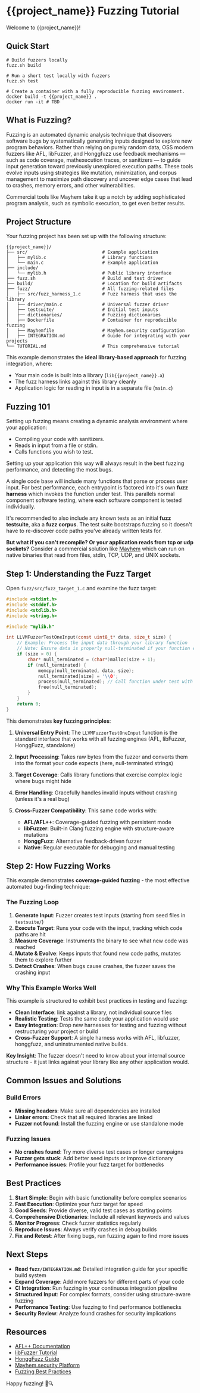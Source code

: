 # {{project_name}} Fuzzing Tutorial

Welcome to {{project_name}}!

## Quick Start

```
# Build fuzzers locally
fuzz.sh build

# Run a short test locally with fuzzers
fuzz.sh test

# Create a container with a fully reproducible fuzzing environment.
docker build -t {{project_name}} .
docker run -it # TBD
```


## What is Fuzzing?

Fuzzing is an automated dynamic analysis technique that discovers software bugs
by systematically generating inputs designed to explore new program behaviors.
Rather than relying on purely random data, OSS modern fuzzers like AFL, libFuzzer,
and Honggfuzz use feedback mechanisms — such as code coverage, mathexecution
traces, or sanitizers — to guide input generation toward previously unexplored
execution paths. These tools evolve inputs using strategies like mutation,
minimization, and corpus management to maximize path discovery and uncover edge
cases that lead to crashes, memory errors, and other vulnerabilities.

Commercial tools like Mayhem take it up a notch by adding
sophisticated program analysis, such as symbolic execution, to get even better
results.

## Project Structure

Your fuzzing project has been set up with the following structure:

```
{{project_name}}/
├── src/                            # Example application
│   ├── mylib.c                     # Library functions
│   └── main.c                      # Example application
├── include/
│   └── mylib.h                     # Public library interface
├── fuzz.sh                         # Build and test driver
├── build/                          # Location for build artifacts
├── fuzz/                           # All fuzzing-related files
│   ├── src/fuzz_harness_1.c        # Fuzz harness that uses the library
│   ├── driver/main.c               # Universal fuzzer driver
│   ├── testsuite/                  # Initial test inputs
│   ├── dictionaries/               # Fuzzing dictionaries
│   ├── Dockerfile                  # Container for reproducible fuzzing
│   ├── Mayhemfile                  # Mayhem.security configuration
│   ├── INTEGRATION.md              # Guide for integrating with your projects
└── TUTORIAL.md                     # This comprehensive tutorial
```

This example demonstrates the **ideal library-based approach** for fuzzing
integration, where: 

- Your main code is built into a library (`lib{{project_name}}.a`)
- The fuzz harness links against this library cleanly
- Application logic for reading in input is in a separate file (`main.c`)

## Fuzzing 101

Setting up fuzzing means creating a dynamic analysis environment where
your application:

- Compiling your code with sanitizers.
- Reads in input from a file or stdin.
- Calls functions you wish to test.

Setting up your application this way will always result in the best fuzzing
performance, and detecting the most bugs.

A single code base will include many functions that parse or process user
input. For best performance, each entrypoint is factored into it's own 
**fuzz harness** which invokes the function under test. This parallels normal
component software testing, where each software component is tested
individually. 

It's recommended to also include any known tests as an initial **fuzz
testsuite**, aka a **fuzz corpus**. The test suite  bootstraps fuzzing so it
doesn't have to re-discover code paths you've already written tests for.

**But what if you can't recompile? Or your application reads from tcp or udp
sockets?** Consider a commercial solution like
[Mayhem](https://app.mayhem.security) which can run on native binaries that
read from files, stdin, TCP, UDP, and UNIX sockets. 

## Step 1: Understanding the Fuzz Target

Open `fuzz/src/fuzz_target_1.c` and examine the fuzz target:

```c
#include <stdint.h>
#include <stddef.h>
#include <stdlib.h>
#include <string.h>

#include "mylib.h"

int LLVMFuzzerTestOneInput(const uint8_t* data, size_t size) {
    // Example: Process the input data through your library function
    // Note: Ensure data is properly null-terminated if your function expects a string
    if (size > 0) {
        char* null_terminated = (char*)malloc(size + 1);
        if (null_terminated) {
            memcpy(null_terminated, data, size);
            null_terminated[size] = '\\0';
            process(null_terminated); // Call function under test with fuzz data
            free(null_terminated);
        }
    }
    return 0;
}
```

This demonstrates **key fuzzing principles**:

1. **Universal Entry Point**: The `LLVMFuzzerTestOneInput` function is the
   standard interface that works with all fuzzing engines (AFL, libFuzzer,
   HonggFuzz, standalone) 

2. **Input Processing**: Takes raw bytes from the fuzzer and converts them into
   the format your code expects (here, null-terminated strings) 

3. **Target Coverage**: Calls library functions that exercise complex logic
   where bugs might hide 

4. **Error Handling**: Gracefully handles invalid inputs without crashing
   (unless it's a real bug) 

5. **Cross-Fuzzer Compatibility**: This same code works with:
   - **AFL/AFL++**: Coverage-guided fuzzing with persistent mode
   - **libFuzzer**: Built-in Clang fuzzing engine with structure-aware mutations
   - **HonggFuzz**: Alternative feedback-driven fuzzer
   - **Native**:    Regular executable for debugging and manual testing

## Step 2: How Fuzzing Works

This example demonstrates **coverage-guided fuzzing** - the most effective automated bug-finding technique:

### The Fuzzing Loop

1. **Generate Input**: Fuzzer creates test inputs (starting from seed files in `testsuite/`)
2. **Execute Target**: Runs your code with the input, tracking which code paths are hit
3. **Measure Coverage**: Instruments the binary to see what new code was reached
4. **Mutate & Evolve**: Keeps inputs that found new code paths, mutates them to explore further
5. **Detect Crashes**: When bugs cause crashes, the fuzzer saves the crashing input

### Why This Example Works Well

This example is structured to exhibit best practices in testing and fuzzing:
- **Clean Interface**: link against a library, not individual source files
- **Realistic Testing**: Tests the same code your application would use
- **Easy Integration**: Drop new harnesses for testing and fuzzing without
  restructuring your project or build
- **Cross-Fuzzer Support**: A single harness works with AFL, libfuzzer,
  honggfuzz, and uninstrumented native builds. 


**Key Insight**: The fuzzer doesn't need to know about your internal source
structure - it just links against your library like any other application
would. 


## Common Issues and Solutions

### Build Errors

- **Missing headers**: Make sure all dependencies are installed
- **Linker errors**: Check that all required libraries are linked
- **Fuzzer not found**: Install the fuzzing engine or use standalone mode

### Fuzzing Issues

- **No crashes found**: Try more diverse test cases or longer campaigns
- **Fuzzer gets stuck**: Add better seed inputs or improve dictionary
- **Performance issues**: Profile your fuzz target for bottlenecks


## Best Practices

1. **Start Simple**: Begin with basic functionality before complex scenarios
2. **Fast Execution**: Optimize your fuzz target for speed
3. **Good Seeds**: Provide diverse, valid test cases as starting points
4. **Comprehensive Dictionaries**: Include all relevant keywords and values
5. **Monitor Progress**: Check fuzzer statistics regularly
6. **Reproduce Issues**: Always verify crashes in debug builds
7. **Fix and Retest**: After fixing bugs, run fuzzing again to find more issues

## Next Steps

- **Read `fuzz/INTEGRATION.md`**: Detailed integration guide for your specific build system
- **Expand Coverage**: Add more fuzzers for different parts of your code
- **CI Integration**: Run fuzzing in your continuous integration pipeline
- **Structured Input**: For complex formats, consider using structure-aware fuzzing
- **Performance Testing**: Use fuzzing to find performance bottlenecks
- **Security Review**: Analyze found crashes for security implications

## Resources

- [AFL++ Documentation](https://aflplus.plus/)
- [libFuzzer Tutorial](https://llvm.org/docs/LibFuzzer.html)
- [HonggFuzz Guide](https://github.com/google/honggfuzz)
- [Mayhem.security Platform](https://mayhem.security/)
- [Fuzzing Best Practices](https://github.com/google/fuzzing)

Happy fuzzing! 🐛🔍
